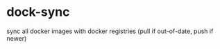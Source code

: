dock-sync
=========

sync all docker images with docker registries (pull if out-of-date, push if newer)
